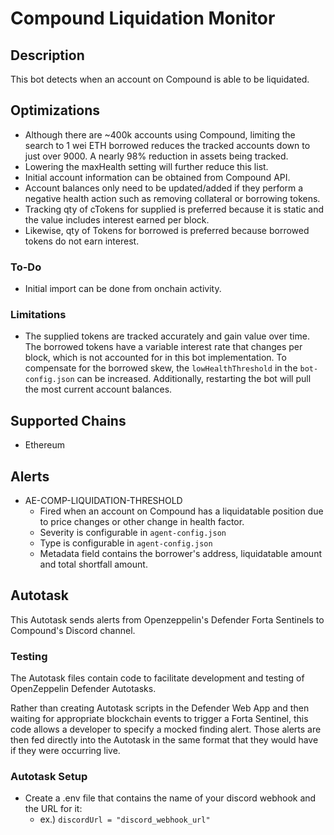 # Compound Liquidation Monitor

## Description

This bot detects when an account on Compound is able to be liquidated.

## Optimizations

- Although there are ~400k accounts using Compound, limiting the search to 1 wei ETH borrowed reduces the tracked accounts down to just over 9000. A nearly 98% reduction in assets being tracked.
- Lowering the maxHealth setting will further reduce this list.
- Initial account information can be obtained from Compound API.
- Account balances only need to be updated/added if they perform a negative health action such as removing collateral or borrowing tokens.
- Tracking qty of cTokens for supplied is preferred because it is static and the value includes interest earned per block.
- Likewise, qty of Tokens for borrowed is preferred because borrowed tokens do not earn interest.
### To-Do
- Initial import can be done from onchain activity.

### Limitations
- The supplied tokens are tracked accurately and gain value over time. The borrowed tokens have a variable interest rate that changes per block, which is not accounted for in this bot implementation. To compensate for the borrowed skew, the `lowHealthThreshold` in the `bot-config.json` can be increased. Additionally, restarting the bot will pull the most current account balances.

## Supported Chains

- Ethereum
## Alerts

<!-- -->
- AE-COMP-LIQUIDATION-THRESHOLD
  - Fired when an account on Compound has a liquidatable position due to price changes or other change in health factor.
  - Severity is configurable in `agent-config.json`
  - Type is configurable in `agent-config.json`
  - Metadata field contains the borrower's address, liquidatable amount and total shortfall amount.

## Autotask

This Autotask sends alerts from Openzeppelin's Defender Forta Sentinels to Compound's Discord channel.

### Testing

The Autotask files contain code to facilitate development and testing of OpenZeppelin Defender Autotasks.

Rather than creating Autotask scripts in the Defender Web App and then waiting for appropriate blockchain events to trigger a Forta Sentinel, this code allows a developer to specify a mocked finding alert. Those alerts are then fed directly into the Autotask in the same format that they would have if they were occurring live.

### Autotask Setup
- Create a .env file that contains the name of your discord webhook and the URL for it:
  - ex.) `discordUrl = "discord_webhook_url"`